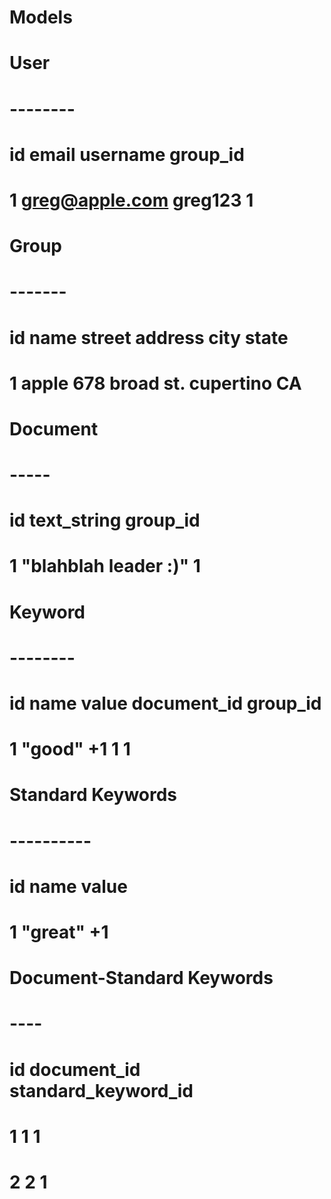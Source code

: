 # Models
#   User
#   --------
#   id      email             username    group_id
#   1       greg@apple.com    greg123       1
#
#   Group
#   -------
#   id      name      street address      city      state
#   1       apple      678 broad st.      cupertino    CA
#
#
#   Document
#   -----
#   id      text_string             group_id
#   1         "blahblah leader :)"    1
#
#   Keyword
#   --------
#   id      name    value   document_id   group_id
#   1       "good"    +1        1           1
#
#   Standard Keywords
#   ----------
#   id    name    value
#   1     "great"   +1
#
#   Document-Standard Keywords
#   ----
#   id    document_id     standard_keyword_id
#   1       1                 1
#   2       2                 1
